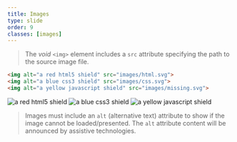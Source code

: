 ```yaml
---
title: Images
type: slide
order: 9
classes: [images]
---
```


>The *void* `<img>` element includes a `src` attribute specifying the path to the source image file.

```html
<img alt="a red html5 shield" src="images/html.svg">
<img alt="a blue css3 shield" src="images/css.svg">
<img alt="a yellow javascript shield" src="images/missing.svg">
```

![a red html5 shield](images/html.svg)
![a blue css3 shield](images/css.svg)
![a yellow javascript shield](images/missing.svg)

> Images must include an `alt` (alternative text) attribute to show if the image cannot be loaded/presented.
> The `alt` attribute content will be announced by assistive technologies.